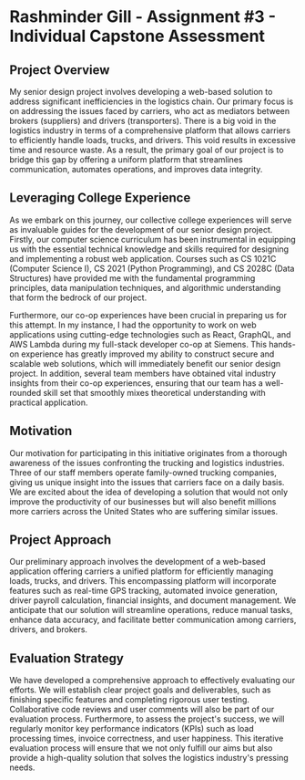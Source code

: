# Rashminder Gill - Assignment #3 - Individual Capstone Assessment

## Project Overview

My senior design project involves developing a web-based solution to address significant inefficiencies in the logistics chain. Our primary focus is on addressing the issues faced by carriers, who act as mediators between brokers (suppliers) and drivers (transporters). There is a big void in the logistics industry in terms of a comprehensive platform that allows carriers to efficiently handle loads, trucks, and drivers. This void results in excessive time and resource waste. As a result, the primary goal of our project is to bridge this gap by offering a uniform platform that streamlines communication, automates operations, and improves data integrity.

## Leveraging College Experience

As we embark on this journey, our collective college experiences will serve as invaluable guides for the development of our senior design project. Firstly, our computer science curriculum has been instrumental in equipping us with the essential technical knowledge and skills required for designing and implementing a robust web application. Courses such as CS 1021C (Computer Science I), CS 2021 (Python Programming), and CS 2028C (Data Structures) have provided me with the fundamental programming principles, data manipulation techniques, and algorithmic understanding that form the bedrock of our project.

Furthermore, our co-op experiences have been crucial in preparing us for this attempt. In my instance, I had the opportunity to work on web applications using cutting-edge technologies such as React, GraphQL, and AWS Lambda during my full-stack developer co-op at Siemens. This hands-on experience has greatly improved my ability to construct secure and scalable web solutions, which will immediately benefit our senior design project. In addition, several team members have obtained vital industry insights from their co-op experiences, ensuring that our team has a well-rounded skill set that smoothly mixes theoretical understanding with practical application.

## Motivation

Our motivation for participating in this initiative originates from a thorough awareness of the issues confronting the trucking and logistics industries. Three of our staff members operate family-owned trucking companies, giving us unique insight into the issues that carriers face on a daily basis. We are excited about the idea of developing a solution that would not only improve the productivity of our businesses but will also benefit millions more carriers across the United States who are suffering similar issues.

## Project Approach

Our preliminary approach involves the development of a web-based application offering carriers a unified platform for efficiently managing loads, trucks, and drivers. This encompassing platform will incorporate features such as real-time GPS tracking, automated invoice generation, driver payroll calculation, financial insights, and document management. We anticipate that our solution will streamline operations, reduce manual tasks, enhance data accuracy, and facilitate better communication among carriers, drivers, and brokers.

## Evaluation Strategy

We have developed a comprehensive approach to effectively evaluating our efforts. We will establish clear project goals and deliverables, such as finishing specific features and completing rigorous user testing. Collaborative code reviews and user comments will also be part of our evaluation process. Furthermore, to assess the project's success, we will regularly monitor key performance indicators (KPIs) such as load processing times, invoice correctness, and user happiness. This iterative evaluation process will ensure that we not only fulfill our aims but also provide a high-quality solution that solves the logistics industry's pressing needs.
